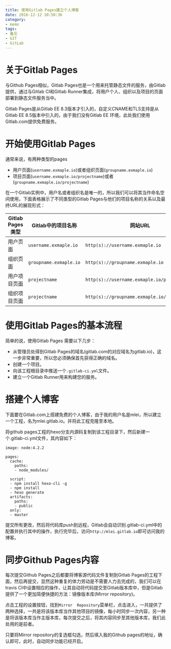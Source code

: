 ```yaml
---
title: 使用Gitlab Pages建立个人博客
date: 2016-12-12 10:50:36
category: 
- memo
tags:
- 备忘
- GIT
- GitLab
---
```


# 关于Gitlab Pages

与Github Pages相似，Gitlab Pages也是一个用来托管静态文件的服务，由Gitlab提供，通过与Gitlab CI和Gitlab Runner集成，将用户个人、组织以及项目的页面部署到静态文件服务当中。

Gitlab Pages是从Gitlab EE 8.3版本才引入的，自定义CNAME和TLS支持是从Gitlab EE 8.5版本中引入的，由于我们没有Gitlab EE 环境，此处我们使用Gitlab.com提供免费服务。

# 开始使用Gitlab Pages

 通常来说，有两种类型的pages

 - 用户页面(`username.exmaple.io`)或者组织页面(`groupname.exmaple.io`)
 - 项目页面(`username.exmaple.io/projectname`)或者(`groupname.exmaple.io/projectname`)

在一个Gitlab实例中，用户名或者组织名是唯一的，所以我们可以将其当作命名空间使用，下面表格展示了不同类型的Gitlab Pages与他们的项目名称的关系以及最终URL的展现形式：

|Gitlab Pages类型|Gitlab中的项目名称|网站URL|
| --- | --- | --- |
|用户页面|`username.exmaple.io`|`http(s)://username.exmaple.io`|
|组织页面|`groupname.exmaple.io`|`http(s)://groupname.exmaple.io`|
|用户项目页面|`projectname`|`http(s)://username.exmaple.io/projectname`|
|组织项目页面|`projectname`|`http(s)://groupname.exmaple.io/projectname`|

# 使用Gitlab Pages的基本流程

简单的说，使用Gitlab Pages 需要以下几步：

- 从管理员处得到Gitlab Pages的域名(gitlab.com的对应域名为gitlab.io)，这一步非常重要，所以您必须确保首先获得正确的域名。
- 创建一个项目。
- 向该工程根目录中推送一个`.gitlab-ci.yml`文件。
- 建立一个Gitlab Runner用来构建您的服务。

# 搭建个人博客

下面要在Gitlab.com上搭建免费的个人博客，由于我的用户名是mlei，所以建立一个工程，名为mlei.gitlab.io。并将此工程克隆至本地。

将github pages工程的hexo分支内源码复制到该工程目录下，然后新建一个.gitlab-ci.yml文件，其内容如下：

```
image: node:4.2.2

pages:
  cache:
    paths:
    - node_modules/

  script:
  - npm install hexo-cli -g
  - npm install
  - hexo generate
  artifacts:
    paths:
    - public
  only:
  - master
```

提交所有更改，然后将代码库push到远程，Gitlab会自动识别.gitlab-ci.yml中的配置并执行其中的操作，执行完毕后，访问`http://mlei.gitlab.io`即可访问我的博客。

# 同步Github Pages内容

每次提交Github Pages之后都要将博客源代码文件复制到Gitlab Pages的工程下面，然后再提交，显然这种重复的体力劳动是不需要人力去完成的，我们可以在travis CI中设置相应的操作，让其自动将代码提交至Gitlab版本库中，但是Gitlab提供了一个更加简便快捷的方法：镜像版本库(Mirror repository)。

点击工程的设置按钮，找到`Mirror  Repository`菜单栏，点击进入，一共提供了两种选择，一共是将该版本库当作其他项目的镜像，每小时同步一次内容，另一种是将该版本库当作主版本库，每次提交之后，将其内容同步至其他版本库，我们此处用的是前者。

只要将Mirror repository的复选框勾选，然后填入我的Github pages的地址，确认即可，此时，自动同步功能已经开启。


